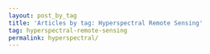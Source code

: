 ```yaml
---
layout: post_by_tag
title: 'Articles by tag: Hyperspectral Remote Sensing'
tag: hyperspectral-remote-sensing
permalink: hyperspectral/
---
```


<div id="objectives>
The electromagnetic spectrum is composed of thousands of bands representing different types of light energy. Imaging spectrometers break the electromagnetic spectrum into groups of bands that support classification of objects by their spectral properties on the earth's surface. Hyperspectral data consists of many bands - up to hundreds of bands - that cover the electromagnetic spectrum.
</div>